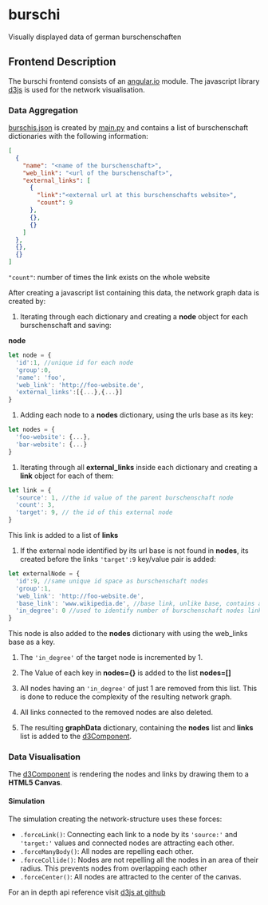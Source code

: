 # burschi
Visually displayed data of german burschenschaften

## Frontend Description
The burschi frontend consists of an [angular.io](https://angular.io/) module.
The javascript library [d3js](https://d3js.org/) is used for the network visualisation.

### Data Aggregation
[burschis.json](/burschi-app/src/assets/burschis.json) is created by [main.py](/main.py) and contains a list of burschenschaft dictionaries with the following information:

```json
[
  {
    "name": "<name of the burschenschaft>",
    "web_link": "<url of the burschenschaft>",
    "external_links": [
      {
        "link":"<external url at this burschenschafts website>",
        "count": 9
      },
      {},
      {}
    ]
  },
  {},
  {}
]
```
`"count"`: number of times the link exists on the whole website

After creating a javascript list containing this data, the network graph data is created by:

1. Iterating through each dictionary and creating a **node** object for each burschenschaft and saving:

**node**
```javascript
let node = {
  'id':1, //unique id for each node
  'group':0,
  'name': 'foo',
  'web_link': 'http://foo-website.de',
  'external_links':[{...},{...}]
}
```


1. Adding each node to a **nodes** dictionary, using the urls base as its key:

```javascript
let nodes = {
  'foo-website': {...},
  'bar-website': {...}
}
```


1. Iterating through all **external_links** inside each dictionary and creating a **link** object for each of them:

```javascript
let link = {
  'source': 1, //the id value of the parent burschenschaft node
  'count': 3,
  'target': 9, // the id of this external node 
}
```
This link is added to a list of **links**

1. If the external node identified by its url base is not found in **nodes**, its created before the links `'target':9` key/value pair is added:

```javascript
let externalNode = {
  'id':9, //same unique id space as burschenschaft nodes
  'group':1,
  'web_link': 'http://foo-website.de',
  'base_link': 'www.wikipedia.de', //base link, unlike base, contains at least the websites tld
  'in_degree': 0 //used to identify number of burschenschaft nodes linking to this external one
}
```
This node is also added to the **nodes** dictionary with using the web_links base as a key.

1. The `'in_degree'` of the target node is incremented by 1. 

1. The Value of each key in **nodes={}** is added to the list **nodes=[]**

1. All nodes having an `'in_degree'` of just 1 are removed from this list. This is done to reduce the complexity of the resulting network graph.

1. All links connected to the removed nodes are also deleted.

1. The resulting **graphData** dictionary, containing the **nodes** list and **links** list is added to the [d3Component](/burschi-app/src/app/d3.component.ts).

### Data Visualisation

The [d3Component](/burschi-app/src/app/d3.component.ts) is rendering the nodes and links by drawing them to a **HTML5 Canvas**.

#### Simulation

The simulation creating the network-structure uses these forces:

* `.forceLink()`: Connecting each link to a node by its `'source:'` and `'target:'` values and connected nodes are attracting each other.
* `.forceManyBody()`: All nodes are repelling each other.
* `.forceCollide()`: Nodes are not repelling all the nodes in an area of their radius. This prevents nodes from overlapping each other
* `.forceCenter()`: All nodes are attracted to the center of the canvas.

For an in depth api reference visit [d3js at github](https://github.com/d3/d3/blob/master/API.md)

